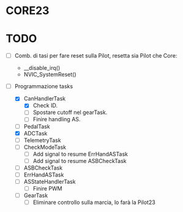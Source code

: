 # CORE23
# TODO
- [ ] Comb. di tasi per fare reset sulla Pilot, resetta sia Pilot che Core:
    - __disable_irq()
    - NVIC_SystemReset()

- [ ] Programmazione tasks
    - [X] CanHandlerTask
        - [X] Check ID.
        - [ ] Spostare cutoff nel gearTask.
        - [ ] Finire handling AS.
    - [ ] PedalTask
    - [X] ADCTask
    - [ ] TelemetryTask
    - [ ] CheckModeTask
        - [ ] Add signal to resume ErrHandASTask
        - [ ] Add signal to resume ASBCheckTask
    - [ ] ASBCheckTask
    - [ ] ErrHandASTask
    - [ ] ASStateHandlerTask
        -[ ] Finire PWM
    - [ ] GearTask
        - [ ] Eliminare controllo sulla marcia, lo farà la Pilot23